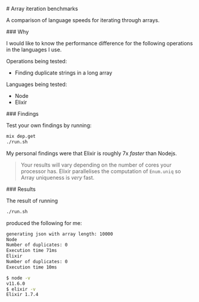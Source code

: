 # Array iteration benchmarks

A comparison of language speeds for iterating through arrays.

### Why

I would like to know the performance difference for the following operations in the languages I use.

Operations being tested:

+ Finding duplicate strings in a long array

Languages being tested:

+ Node
+ Elixir

### Findings

Test your own findings by running:

```bash
mix dep.get
./run.sh
```

My personal findings were that Elixir is roughly 7x _faster_ than Nodejs.

> Your results will vary depending on the number of cores your processor has.
> Elixir parallelises the computation of `Enum.uniq` so Array uniqueness is _very_ fast.

### Results

The result of running

```bash
./run.sh
```

produced the following for me:

```bash
generating json with array length: 10000
Node
Number of duplicates: 0
Execution time 71ms
Elixir
Number of duplicates: 0
Execution time 10ms
```

```sh
$ node -v
v11.6.0
$ elixir -v
Elixir 1.7.4
```

